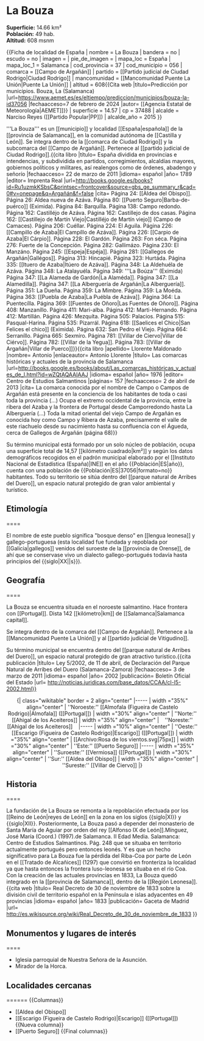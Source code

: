 # La Bouza

**Superficie:** 14.66 km²  
**Población:** 49 hab.  
**Altitud:** 608 msnm  

{{Ficha de localidad de España
| nombre = La Bouza
| bandera = no
| escudo = no
| imagen = 
| pie_de_imagen = 
| mapa_loc = España
| mapa_loc_1 = Salamanca
| cod_provincia = 37
| cod_municipio = 056
| comarca = [[Campo de Argañán]]
| partido = [[Partido judicial de Ciudad Rodrigo|Ciudad Rodrigo]]
| mancomunidad = [[Mancomunidad Puente La Unión|Puente La Unión]]
| altitud = 608<ref>{{Cita web |título=Predicción por municipios. Bouza, La (Salamanca) |url=https://www.aemet.es/es/eltiempo/prediccion/municipios/bouza-la-id37056 |fechaacceso=7 de febrero de 2024 |autor= [[Agencia Estatal de Meteorología|AEMET]]}}</ref>
| superficie = 14.57
| cp = 37488
| alcalde = Narciso Reyes ([[Partido Popular|PP]])
| alcalde_año = 2015
}}

'''La Bouza''' es un [[municipio]] y localidad [[España|española]] de la [[provincia de Salamanca]], en la comunidad autónoma de [[Castilla y León]]. Se integra dentro de la [[comarca de Ciudad Rodrigo]] y la subcomarca del [[Campo de Argañán]]. Pertenece al [[partido judicial de Ciudad Rodrigo]].<ref name=ref_duplicada_1>{{cita libro |título= España dividida en provincias e intendencias, y subdividida en partidos, corregimientos, alcaldías mayores, gobiernos políticos y militares, así realengos como de órdenes, abadengo y señorío |fechaacceso= 22 de marzo de 2011 |idioma= español |año= 1789 |editor= Imprenta Real |url=http://books.google.es/books?id=Ru1uzmkKSbsC&printsec=frontcover&source=gbs_ge_summary_r&cad=0#v=onepage&q=Argañán&f=false |cita= Página 24: [[Aldea del Obispo]]. Página 26: Aldea nueva de Azáva. Página 80: [[Puerto Seguro|Barba-de-puérco]] (Eximida). Página 84: Barquílla. Página 138: Campo redondo. Página 162: Castilléjo de Azáva. Página 162: Castillejo de dos casas. Página 162: [[Castillejo de Martín Viejo|Castilléjo de Martín viejo]] (Campo de Camaces). Página 206: Cuéllar. Página 224: El Aguila. Página 226: [[Campillo de Azaba|El Campíllo de Azáva]]. Página 226: [[Carpio de Azaba|El Cárpio]]. Página 228: El Gardón. Página 263: Fon séca. Página 276: Fuerte de la Concepción. Página 282: Gallimázo. Página 230: El Manzáno. Página 245: [[Espeja|Espéja]]. Página 281: [[Gallegos de Argañán|Gallégos]]. Página 313: Hincapié. Página 323: Hurtáda. Página 335: [[Ituero de Azaba|Itúero de Azáva]]. Página 348: La Aldehuéla de Azáva. Página 348: La Atalayuéla. Página 349: '''La Boúza''' (Eximida) Página 347: [[La Alameda de Gardón|La Alaméda]]. Página 347: [[La Alamedilla]]. Página 347: [[La Alberguería de Argañán|La Alberguería]]. Página 351: La Dueña. Página 359: La Mimbre. Página 359: La Moéda. Página 363: [[Puebla de Azaba|La Puébla de Azáva]]. Página 364: La Puentecílla. Página 369: [[Fuentes de Oñoro|Las Fuentes de Oñoro]]. Página 408: Manzaníllo. Página 411: Mari-alba. Página 412: Marti-Hernando. Página 412: Martillán. Página 426: Mezquíta. Página 505: Palacios. Página 515: Pasqual-Harina. Página 535: Pizarrál. Página 618: [[Saelices el Chico|San Felices el chico]] (Eximida). Página 632: San Pedro el Viejo. Página 664: Serraníllo. Página 665: Sexmíro. Página 781: [[Villar de Ciervo|Villar de Ciérvo]]. Página 782: [[Villar de la Yegua]]. Página 783: [[Villar de Argañán|Villar de Puerco]]}}</ref><ref name=ref_duplicada_2>{{cita libro |apellido= Llorente Maldonado |nombre= Antonio |enlaceautor= Antonio Llorente |título= Las comarcas históricas y actuales de la provincia de Salamanca |url=http://books.google.es/books/about/Las_comarcas_históricas_y_actuales_de_l.html?id=wZQtAQAAIAAJ |idioma= español |año= 1976 |editor= Centro de Estudios Salmantinos |páginas= 157 |fechaacceso= 2 de abril de 2013 |cita= La comarca conocida por el nombre de Campo o Campos de Argañán está presente en la conciencia de los habitantes de toda o casi toda la provincia (...) Ocupa el extremo occidental de la provincia, entre la ribera del Azaba y la frontera de Portugal desde Camporredondo hasta La Alberguería (...) Toda la mitad oriental del viejo Campo de Argañán es conocida hoy como Campo y Ribera de Azaba, precisamente el valle de este riachuelo desde su nacimiento hasta su confluencia con el Águeda, cerca de Gallegos de Argañán (página 68)}}</ref>

Su término municipal está formado por un solo núcleo de población, ocupa una superficie total de 14,57&nbsp;[[kilómetro cuadrado|km²]] y según los datos demográficos recogidos en el padrón municipal elaborado por el [[Instituto Nacional de Estadística (España)|INE]] en el año {{Población|ES|año}}, cuenta con una población de {{Población|ES|37056|formato=no}} habitantes. Todo su territorio se sitúa dentro del [[parque natural de Arribes del Duero]], un espacio natural protegido de gran valor ambiental y turístico.

## Etimología

====

El nombre de este pueblo significa "bosque denso" en [[lengua leonesa]] y gallego-portuguesa (esta localidad fue fundada y repoblada por [[Galicia|gallegos]] venidos del suroeste de la [[provincia de Orense]], de ahí que se conservase vivo un dialecto gallego-portugués todavía hasta principios del {{siglo|XX||s}}).

## Geografía

====

La Bouza se encuentra situada en el noroeste salmantino. Hace frontera con [[Portugal]]. Dista 142 [[kilómetro|km]] de [[Salamanca|Salamanca capital]]. 

Se integra dentro de la comarca del [[Campo de Argañán]]. Pertenece a la [[Mancomunidad Puente La Unión]] y al [[partido judicial de Vitigudino]].

Su término municipal se encuentra dentro del [[parque natural de Arribes del Duero]], un espacio natural protegido de gran atractivo turístico.<ref>{{cita publicación |título= Ley 5/2002, de 11 de abril, de Declaración del Parque Natural de Arribes del Duero (Salamanca-Zamora) |fechaacceso= 3 de marzo de 2011 |idioma= español |año= 2002 |publicación= Boletín Oficial del Estado |url= http://noticias.juridicas.com/base_datos/CCAA/cl-l5-2002.html}}</ref>

<center>
{| class="wikitable" border = 2 align="center"
|-----
| width ="35%" align="center" | ''Noroeste:'' [[Almofala (Figueira de Castelo Rodrigo)|Almofala]] ([[Portugal]])
| width ="30%" align="center" | ''Norte:'' [[Ahigal de los Aceiteros]] 
| width ="35%" align="center" | &nbsp;&nbsp;&nbsp;''Noreste:'' [[Ahigal de los Aceiteros]]&nbsp;&nbsp;&nbsp;
|-----
| width ="10%" align="center" | ''Oeste:'' [[Escarigo (Figueira de Castelo Rodrigo)|Escarigo]] ([[Portugal]])
| width ="35%" align="center" | [[Archivo:Rosa de los vientos.svg|75px]] 
| width ="30%" align="center" | ''Este:'' [[Puerto Seguro]]
|-----
| width ="35%" align="center" | ''Suroeste:'' [[Vermiosa]] ([[Portugal]])
| width ="30%" align="center" | ''Sur:'' [[Aldea del Obispo]] 
| width ="35%" align="center" | ''Sureste:'' [[Villar de Ciervo]]
|}</center>

## Historia

====

La fundación de La Bouza se remonta a la repoblación efectuada por los [[Reino de León|reyes de León]] en la zona en los siglos {{siglo|XI}} y {{siglo|XII}}. Posteriormente, La Bouza pasó a depender del monasterio de Santa María de Aguiar por orden del rey [[Alfonso IX de León]].<ref>Mínguez, José María (Coord.) (1997).de Salamanca. II Edad Media. Salamanca: Centro de Estudios Salmantinos. Pág. 248</ref> que se situaba en territorio actualmente portugués pero entonces leonés. Y es que un hecho significativo para La Bouza fue la pérdida del Riba-Coa por parte de León en el [[Tratado de Alcañices]] (1297) que convirtió en fronteriza la localidad ya que hasta entonces la frontera luso-leonesa se situaba en el río Coa. Con la creación de las actuales provincias en 1833, La Bouza quedó integrado en la [[provincia de Salamanca]], dentro de la [[Región Leonesa]].<ref>{{cita web |título= Real Decreto de 30 de noviembre de 1833 sobre la división civil de territorio español en la Península e islas adyacentes en 49 provincias |idioma= español |año= 1833 |publicación= Gaceta de Madrid |url= http://es.wikisource.org/wiki/Real_Decreto_de_30_de_noviembre_de_1833 }}</ref>

## Monumentos y lugares de interés

====

* Iglesia parroquial de Nuestra Señora de la Asunción.
* Mirador de la Horca.

## Localidades cercanas

======
{{Columnas}}
* [[Aldea del Obispo]]
* [[Escarigo (Figueira de Castelo Rodrigo)|Escarigo]] ([[Portugal]])
{{Nueva columna}}
* [[Puerto Seguro]]
{{Final columnas}}